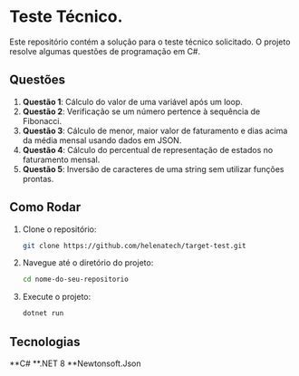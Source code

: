 # Teste Técnico.

Este repositório contém a solução para o teste técnico solicitado. O projeto resolve algumas questões de programação em C#.

## Questões

1. **Questão 1**: Cálculo do valor de uma variável após um loop.
2. **Questão 2**: Verificação se um número pertence à sequência de Fibonacci.
3. **Questão 3**: Cálculo de menor, maior valor de faturamento e dias acima da média mensal usando dados em JSON.
4. **Questão 4**: Cálculo do percentual de representação de estados no faturamento mensal.
5. **Questão 5**: Inversão de caracteres de uma string sem utilizar funções prontas.

## Como Rodar

1. Clone o repositório:
   ```bash
   git clone https://github.com/helenatech/target-test.git
2. Navegue até o diretório do projeto:
   ```bash
   cd nome-do-seu-repositorio
3. Execute o projeto:
   ```bash
   dotnet run
   
## Tecnologias
**C#
**.NET 8
**Newtonsoft.Json
